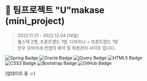 # 🤼 팀프로젝트 "U"makase (mini_project)
   
> 2022.11.21 - 2022.12.04 (14일)   
> 풀스텍 2명, 프론트엔드 1명, 디자이너 + 프론트엔드 1명   
> 한우 오마카세 컨셉의 예약 및 회원관리 사이트 입니다.   
   
   
![Spring Badge](https://img.shields.io/badge/Spring-6DB33F?style=flat&logo=Spring&logoColor=white)
![Oracle Badge](https://img.shields.io/badge/Oracle-F80000?style=flat&logo=Oracle&logoColor=white)
![jQuery Badge](https://img.shields.io/badge/jQuery-0769AD?style=flat&logo=jQuery&logoColor=white)
![HTML5 Badge](https://img.shields.io/badge/HTML-E34F26?style=flat&logo=HTML5&logoColor=white)
![CSS3 Badge](https://img.shields.io/badge/CSS-1572B6?style=flat&logo=CSS3&logoColor=white)
![Bootstrap Badge](https://img.shields.io/badge/Bootstrap-7952B3?style=flat&logo=Bootstrap&logoColor=white)
![GitHub Badge](https://img.shields.io/badge/GitHub-181717?style=flat&logo=GitHub&logoColor=white)  
   
(업데이트 중 ☺️)
